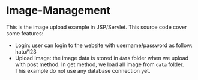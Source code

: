 # Image-Management
This is the image upload example in JSP/Servlet. This source code cover some features:
 * Login: user can login to the website with username/password as follow: hatu/123
 * Upload Image: the image data is stored in `data` folder when we upload with post method. In get method, we load all image from `data` folder.
This example do not use any database connection yet.
